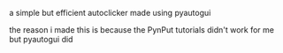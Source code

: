 a simple but efficient autoclicker made using pyautogui

the reason i made this is because the PynPut tutorials didn't work for me but pyautogui did
